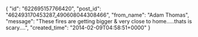  {
   "id": "622695157766420",
   "post_id": "462493170453287_490608044308466",
   "from_name": "Adam Thomas",
   "message": "These fires are getting bigger & very close to home.....thats is scary....",
   "created_time": "2014-02-09T04:58:51+0000"
 }
